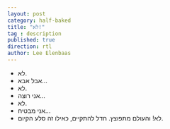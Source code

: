 ```yaml
---
layout: post
category: half-baked
title: "לא!"
tag : description
published: true
direction: rtl
author: Lee Elenbaas
---
```


- לא.
- אבל אבא...
- לא.
- אני רוצה...
- לא.
- אני מבטיח...
- לא!
והעולם מתפוצץ. חדל להתקיים, כאילו זה סלע הקיום.
